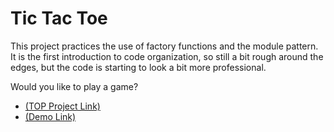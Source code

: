 # Tic Tac Toe

This project practices the use of factory functions and the module pattern. It is the first introduction to code organization, so still a bit rough around the edges, but the code is starting to look a bit more professional.

Would you like to play a game?

- [(TOP Project Link)](https://www.theodinproject.com/lessons/node-path-javascript-tic-tac-toe)
- [(Demo Link)](https://fabulousgk.github.io/top-projects/projects/tic-tac-toe/)
